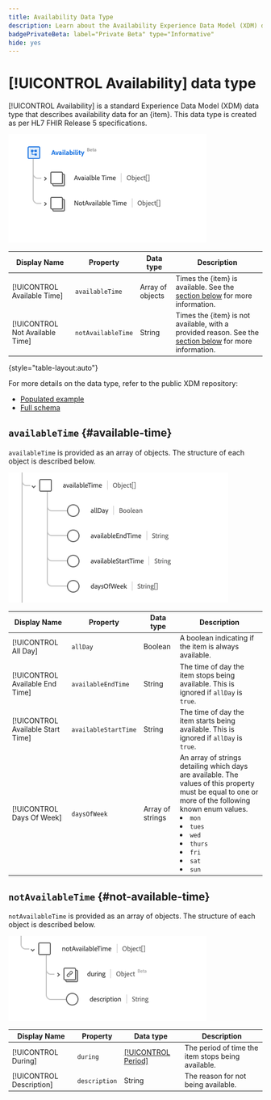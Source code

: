 ```yaml
---
title: Availability Data Type
description: Learn about the Availability Experience Data Model (XDM) data type.
badgePrivateBeta: label="Private Beta" type="Informative"
hide: yes
---
```

# [!UICONTROL Availability] data type

[!UICONTROL Availability] is a standard Experience Data Model (XDM) data type that describes availability data for an {item}. This data type is created as per HL7 FHIR Release 5 specifications.

![Availability data type structure](../../images/data-types/healthcare/availability/availability.png)

| Display Name | Property | Data type | Description |
| --- | --- | --- | --- |
| [!UICONTROL Available Time] | `availableTime` | Array of objects | Times the {item} is available. See the [section below](#available-time) for more information. |
| [!UICONTROL Not Available Time] |`notAvailableTime` | String | Times the {item} is not available, with a provided reason. See the [section below](#not-available-time) for more information. |

{style="table-layout:auto"}

For more details on the data type, refer to the public XDM repository:

* [Populated example](https://github.com/adobe/xdm/blob/master/extensions/industry/healthcare/fhir/datatypes/availability.example.1.json)
* [Full schema](https://github.com/adobe/xdm/blob/master/extensions/industry/healthcare/fhir/datatypes/availability.schema.json)

## `availableTime` {#available-time}

`availableTime` is provided as an array of objects. The structure of each object is described below.

![available time structure](../../images/data-types/healthcare/availability/available-time.png)

| Display Name | Property | Data type | Description |
| --- | --- | --- | --- |
| [!UICONTROL All Day] | `allDay` | Boolean | A boolean indicating if the item is always available. |
| [!UICONTROL Available End Time] |`availableEndTime` | String | The time of day the item stops being available. This is ignored if `allDay` is `true`. |
| [!UICONTROL Available Start Time] | `availableStartTime` | String | The time of day the item starts being available. This is ignored if `allDay` is `true`.  |
| [!UICONTROL Days Of Week] |`daysOfWeek` | Array of strings | An array of strings detailing which days are available. The values of this property must be equal to one or more of the following known enum values. <li> `mon` </li> <li> `tues` </li> <li> `wed` </li> <li> `thurs`</li>  <li> `fri` </li> <li> `sat`</li> <li> `sun`</li> |

## `notAvailableTime` {#not-available-time}

`notAvailableTime` is provided as an array of objects. The structure of each object is described below.

![not available time structure](../../images/data-types/healthcare/availability/not-available-time.png)

| Display Name | Property | Data type | Description |
| --- | --- | --- | --- |
| [!UICONTROL During] | `during` | [[!UICONTROL Period]](../healthcare/period.md) | The period of time the item stops being available. |
| [!UICONTROL Description] |`description` | String | The reason for not being available. |
